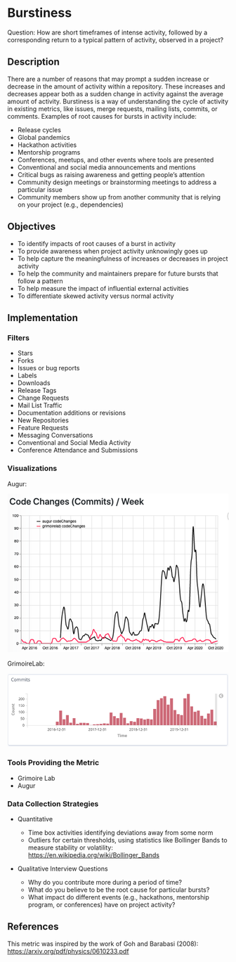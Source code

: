# Burstiness

Question: How are short timeframes of intense activity, followed by a corresponding return to a typical pattern of activity, observed in a project?

## Description
There are a number of reasons that may prompt a sudden increase or decrease in the amount of activity within a repository. These increases and decreases appear both as a sudden change in activity against the average amount of activity. Burstiness is a way of understanding the cycle of activity in existing metrics, like issues, merge requests, mailing lists, commits, or comments. Examples of root causes for bursts in activity include:

 - Release cycles
 - Global pandemics
 - Hackathon activities
 - Mentorship programs
 - Conferences, meetups, and other events where tools are presented
 - Conventional and social media announcements and mentions
 - Critical bugs as raising awareness and getting people’s attention
 - Community design meetings or brainstorming meetings to address a particular issue
 - Community members show up from another community that is relying on your project (e.g., dependencies)

## Objectives
 - To identify impacts of root causes of a burst in activity
 - To provide awareness when project activity unknowingly goes up
 - To help capture the meaningfulness of increases or decreases in project activity
 - To help the community and maintainers prepare for future bursts that follow a pattern
 - To help measure the impact of influential external activities
 - To differentiate skewed activity versus normal activity


## Implementation
### Filters
 - Stars
 - Forks
 - Issues or bug reports
 - Labels
 - Downloads
 - Release Tags
 - Change Requests
 - Mail List Traffic
 - Documentation additions or revisions
 - New Repositories
 - Feature Requests
 - Messaging Conversations
 - Conventional and Social Media Activity
 - Conference Attendance and Submissions

### Visualizations

Augur:

![Augur Burstiness](images/burstiness.augur.png)


GrimoireLab:

![GrimoireLab Burstiness](images/burstiness.gl.png)


### Tools Providing the Metric
- Grimoire Lab
- Augur

### Data Collection Strategies
- Quantitative
  * Time box activities identifying deviations away from some norm
  * Outliers for certain thresholds, using statistics like Bollinger Bands to measure stability or volatility: https://en.wikipedia.org/wiki/Bollinger_Bands

- Qualitative Interview Questions
  * Why do you contribute more during a period of time?
  * What do you believe to be the root cause for particular bursts?
  * What impact do different events (e.g., hackathons, mentorship program, or conferences) have on project activity?

## References
This metric was inspired by the work of Goh and Barabasi (2008): https://arxiv.org/pdf/physics/0610233.pdf

